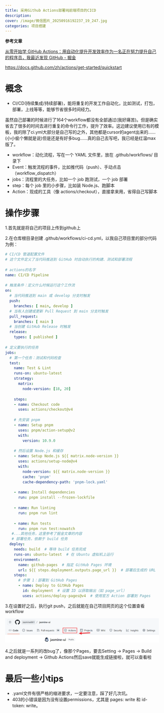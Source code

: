 ```yaml
---
title: 采用Github Actions部署纯前端项目的CICD
description: 
cover: /image/微信图片_20250916192237_19_247.jpg
categories: 项目搭建
---
```


**参考文章**

[从零开始学 GitHub Actions：用自动化提升开发效率作为一名正在努力提升自己的程序员，我最近发现 GitHub - 掘金](https://juejin.cn/post/7527666903786668041?searchId=202509141107594379248D30829B4B88F6)

https://docs.github.com/zh/actions/get-started/quickstart

# 概念

- CI/CD(持续集成/持续部署)，能将重复的开发工作自动化，比如测试，打包，部署，上线等等，能够节省很多时间经力。

虽然自己部署的时候进行了164个workflow都没有全部通过(我好痛苦)。但是确实省去了很多的时间去进行重复的命令行工作，提升了效率。这边建议使用已有的模板，我的除了ci.yml大部分是自己写的之外，其他都是cursor的agent出来的……(小小偷个懒就是说)但是还是有好多bug……真的自己去写吧，我已经是红温max版了。

- workflow：动化流程，写在一个 YAML 文件里，放在 .github/workflows/ 目录下
- Event：触发流程的事件，比如推代码（push）、手动点击（workflow_dispatch）
- jobs：流程里的大任务，比如一个 job 跑测试，一个 job 部署
- step：每个 job 里的小步骤，比如装 Node.js、跑脚本
- Action：现成的工具（像 actions/checkout），直接拿来用，省得自己写脚本

# 操作步骤

1.首先就是将自己的项目上传到github上

2.在仓库根目录创建 .github/workflows/ci-cd.yml，以我自己项目里的部分代码为例：

```yaml
# CI/CD 管道配置文件
# 这个文件定义了当代码推送到 GitHub 时自动执行的构建、测试和部署流程

# actions的名字
name: CI/CD Pipeline

# 触发条件：定义什么时候运行这个工作流
on:
  # 当代码推送到 main 或 develop 分支时触发
  push:
    branches: [ main, develop ]
  # 当有人创建或更新 Pull Request 到 main 分支时触发
  pull_request:
    branches: [ main ]
  # 当创建 GitHub Release 时触发
  release:
    types: [ published ]

# 定义要执行的任务
jobs:
  # 第一个任务：测试和代码检查
  test:
    name: Test & Lint
    runs-on: ubuntu-latest  
    strategy:
      matrix:
        node-version: [18, 20]
    
    steps:
    - name: Checkout code
      uses: actions/checkout@v4
      
    # 先安装 pnpm
    - name: Setup pnpm
      uses: pnpm/action-setup@v2
      with:
        version: 10.9.0
        
    # 然后设置 Node.js 和缓存
    - name: Setup Node.js ${{ matrix.node-version }}
      uses: actions/setup-node@v4
      with:
        node-version: ${{ matrix.node-version }}
        cache: 'pnpm'
        cache-dependency-path: 'pnpm-lock.yaml'
        
    - name: Install dependencies
      run: pnpm install --frozen-lockfile
      
    - name: Run linting
      run: pnpm run lint
      
    - name: Run tests
      run: pnpm run test:nowatch
   #...其他任务，这里参考了掘金文章的内容 
   # 部署任务，依赖于 build 任务
  deploy:
    needs: build  # 等待 build 任务完成
    runs-on: ubuntu-latest  # 在 Ubuntu 虚拟机上运行
    environment:
      name: github-pages  # 指定 GitHub Pages 环境
      url: ${{ steps.deployment.outputs.page_url }}  # 部署后生成的 URL
    steps:
      # 步骤 1：部署到 GitHub Pages
      - name: Deploy to GitHub Pages
        id: deployment  # 设置 ID 以获取输出（如 page_url）
        uses: actions/deploy-pages@v4  # 使用官方 Action 部署到 Pages
```

3.在设置好之后，执行git push，之后就能在自己项目网页的这个位置查看workflow

![workflow展示示例](CICD.assets/1757859703152.png)

4.之后就是一系列的改bug了，像那个Pages，要去Setting -> Pages -> Build and deployment -> Github Actions然后save就能生成链接啦，就可以查看啦

# 最后一些小tips

- .yaml文件有很严格的缩进要求，一定要注意，踩了好几次坑。
- 403的小错误是因为没有设置permissions，尤其是 pages: write 和 id-token: write。